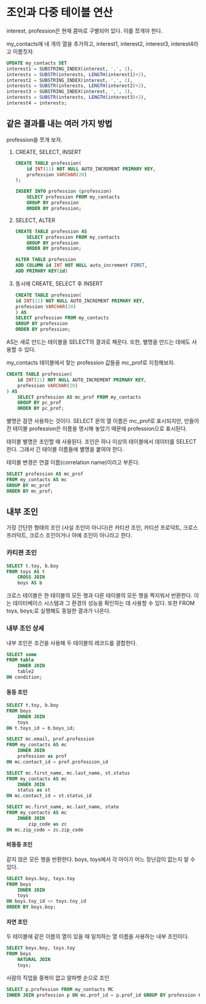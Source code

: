 # 조인과 다중 테이블 연산

interest, profession은 현재 콤마로 구별되어 있다. 이를 쪼개야 한다.

my_contacts에 네 개의 열을 추가하고, interest1, interest2, interest3, interest4라고 이름짓자.

```sql
UPDATE my_contacts SET
interest1 = SUBSTRING_INDEX(interest, ',', 1),
interests = SUBSTR(interests, LENGTH(interest1)+2),
interest2 = SUBSTRING_INDEX(interest, ',', 1),
interests = SUBSTR(interests, LENGTH(interest2)+2),
interest3 = SUBSTRING_INDEX(interest, ',', 1),
interests = SUBSTR(interests, LENGTH(interest3)+2),
interest4 = interests;
```

## 같은 결과를 내는 여러 가지 방법

profession을 쪼개 보자.

1. CREATE, SELECT, INSERT

    ```sql
    CREATE TABLE profession(
        id INT(11) NOT NULL AUTO_INCREMENT PRIMARY KEY,
        profession VARCHAR(20)
    );

    INSERT INTO profession (profession) 
        SELECT profession FROM my_contacts
        GROUP BY profession
        ORDER BY profession;
    ```

2. SELECT, ALTER

    ```sql
    CREATE TABLE profession AS
        SELECT profession FROM my_contacts
        GROUP BY profession
        ORDER BY profession;

    ALTER TABLE profession
    ADD COLUMN id INT NOT NULL auto_increment FIRST,
    ADD PRIMARY KEY(id)
    ```

3. 동시에 CREATE, SELECT 후 INSERT

    ```SQL
    CREATE TABLE profession(
    id INT(11) NOT NULL AUTO_INCREMENT PRIMARY KEY,
    profession VARCHAR(20)
    ) AS
    SELECT profession FROM my_contacts
    GROUP BY profession
    ORDER BY profession;
    ```

AS는 새로 만드는 테이블을 SELECT의 결과로 채운다. 또한, 별명을 만드는 데에도 사용할 수 있다.

my_contacts 테이블에서 찾는 profession 값들을 mc_prof로 지칭해보자.

```sql
CREATE TABLE profession(
    id INT(11) NOT NULL AUTO_INCREMENT PRIMARY KEY,
    profession VARCHAR(20)
) AS
    SELECT profession AS mc_prof FROM my_contacts
    GROUP BY pc_prof
    ORDER BY pc_prof;
```

별명은 잠깐 사용하는 것이다. SELECT 문의 열 이름은 mc_prof로 표시되지만, 만들어진 테이블 profession은 이름을 명시해 놓았기 때문에 profession으로 표시된다.

테이블 별명은 조인할 때 사용된다. 조인은 하나 이상의 테이블에서 데이터를 SELECT한다. 그래서 긴 테이블 이름들에 별명을 붙여야 한다.

테이블 변경은 연결 이름(correlation name)이라고 부른다.

```sql
SELECT profession AS mc_prof
FROM my_contacts AS mc
GROUP BY mc_prof
ORDER BY mc_prof;
```

## 내부 조인

가장 간단한 형태의 조인 (사실 조인이 아니다)은 카티션 조인, 카티션 프로덕트, 크로스 프러덕트, 크로스 조인이거나 아예 조인이 아니라고 한다.

### 카티젼 조인

```sql
SELECT t.toy, b.boy
FROM toys AS t
    CROSS JOIN
    boys AS b
```

크로스 테이블은 한 테이블의 모든 행과 다른 테이블의 모든 행을 짝지워서 반환한다.
이는 데이터베이스 시스템과 그 환경의 성능을 확인하는 데 사용할 수 있다.
또한 FROM toys, boys;로 실행해도 동일한 결과가 나온다.

### 내부 조인 상세

내부 조인은 조건을 사용해 두 테이블의 레코드를 결합한다.

```SQL
SELECT some
FROM table
    INNER JOIN
    table2
ON condition;
```

#### 동등 조인

```sql
SELECT t.toy, b.boy
FROM boys
    INNER JOIN
    toys
ON t.toys_id = b.boys_id;
```

```SQL
SELECT mc.email, prof.profession
FROM my_contacts AS mc
    INNER JOIN
    profession as prof
ON mc.contact_id = prof.profession_id

SELECT mc.first_name, mc.last_name, st.status
FROM my_contacts AS mc
    INNER JOIN
    status as st
ON mc.contact_id = st.status_id

SELECT mc.first_name, mc.last_name, state
FROM my_contacts AS mc
    INNER JOIN
        zip_code as zc
ON mc.zip_code = zc.zip_code
```

#### 비동등 조인

같지 않은 모든 행을 반환한다.
boys, toys에서 각 아이가 어느 장난감이 없는지 알 수 있다.

```sql
SELECT boys.boy, toys.toy
FROM boys
    INNER JOIN
    toys
ON boys.toy_id <> toys.toy_id
ORDER BY boys.boy;
```

#### 자연 조인

두 테이블에 같은 이름의 열이 있을 때 일치하는 열 이름을 사용하는 내부 조인이다.

```sql
SELECT boys.boy, toys.toy
FROM boys
    NATURAL JOIN
    toys;
```

사람의 직업을 중복이 없고 알파벳 순으로 조인

```SQL
SELECT p.profession FROM my_contacts MC
INNER JOIN profession p ON mc.prof_id = p.prof_id GROUP BY profession ORDER BY profession;
```
